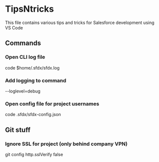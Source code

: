 # TipsNtricks

This file contains various tips and tricks for Salesforce development using VS Code

## Commands

### Open CLI log file
code $home/.sfdx/sfdx.log

### Add logging to command
--loglevel=debug

### Open config file for project usernames
code .sfdx/sfdx-config.json


## Git stuff

### Ignore SSL for project (only behind company VPN)
git config http.sslVerify false
